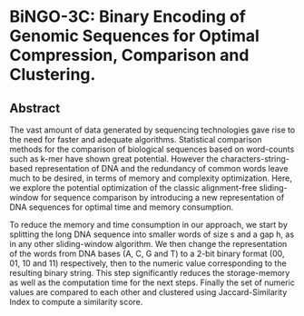 # BiNGO-3C: Binary Encoding of Genomic Sequences for Optimal Compression, Comparison and Clustering.

## Abstract
The vast amount of data generated by sequencing technologies gave rise to the need for faster and adequate algorithms. Statistical comparison methods for the comparison of biological sequences based on word-counts such as k-mer have shown great potential. However the characters-string-based representation of DNA and the redundancy of common words leave much to be desired, in terms of memory and complexity optimization. Here, we explore the potential optimization of the classic alignment-free sliding-window for sequence comparison by introducing a new representation of DNA sequences for optimal time and memory consumption. 

To reduce the memory and time consumption in our approach, we start by splitting the long DNA sequence into smaller words of size s and a gap h, as in any other sliding-window algorithm.  We then change the representation of the words from DNA bases (A, C, G and T) to a 2-bit binary format (00, 01, 10 and 11) respectively, then to the numeric value corresponding to the resulting binary string. This step significantly reduces the storage-memory as well as the computation time for the next steps. Finally the set of numeric values are compared to each other and clustered using Jaccard-Similarity Index to compute a similarity score.


